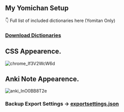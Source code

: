 ## My Yomichan Setup
👇 Full list of included dictionaries here (Yomitan Only)

### [Download Dictionaries](https://drive.google.com/file/d/19hLNyoolPaA3JlTw_cTbXHV6Irogd-Bf/view?usp=drive_link)



## CSS Appearence.

![chrome_If3V2WcW6d](https://github.com/aramrw/yomichan-dict-css/assets/106574385/c6b6ceb1-a2e3-4102-893c-437f68252c4c)

## Anki Note Appearence.
![anki_InO0BB8T2e](https://github.com/aramrw/yomichan-dict-css/assets/106574385/978c0688-7c22-4b2d-be5b-a3df366bf22d)


### Backup Export Settings -> [exportsettings.json](https://github.com/aramrw/yomichan-dict-css/releases/download/v1.0.0/yomichan-settings-2023-09-19-08-41-59.json)
